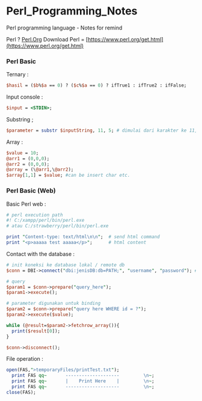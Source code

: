# Perl_Programming_Notes
Perl programming language - Notes for remind

Perl ? [Perl.Org](https://www.perl.org/)
Download Perl = [https://www.perl.org/get.html](https://www.perl.org/get.html)

<h3>Perl Basic</h3>

Ternary :

```Perl
$hasil = ($b%$a == 0) ? ($c%$a == 0) ? ifTrue1 : ifTrue2 : ifFalse;
```

Input console :

```Perl
$input = <STDIN>;
```

Substring ;

```Perl
$parameter = substr $inputString, 11, 5; # dimulai dari karakter ke 11, dengan panjang 5 karakter kedepan
```

Array :

```Perl
$value = 10;
@arr1 = (0,0,0);
@arr2 = (0,0,0);
@array = (\@arr1,\@arr2);
$array[1,1] = $value; #can be insert char etc.
```

<h3>Perl Basic (Web)</h3>

Basic Perl web :

```Perl
# perl execution path
#! C:/xampp/perl/bin/perl.exe
# atau C:/strawberry/perl/bin/perl.exe

print "Content-type: text/html\n\n";  # send html command
print "<p>aaaaa test aaaaa</p>";      # html content
```

Contact with the database :

```Perl
# init koneksi ke database lokal / remote db
$conn = DBI->connect("dbi:jenisDB:db=PATH;", "username", "password"); #target db

# query
$param1 = $conn->prepare("query_here");
$param1->execute();

# parameter digunakan untuk binding
$param2 = $conn->prepare("query here WHERE id = ?");
$param2->execute($value);

while (@result=$param2->fetchrow_array()){
  print($result[0]);
}

$conn->disconnect();
```

File operation :

```Perl
open(FAS,">temporaryFiles/printTest.txt");
  print FAS qq~       --------------------         \n~;
  print FAS qq~       |    Print Here    |         \n~;
  print FAS qq~       --------------------         \n~;
close(FAS);
```
